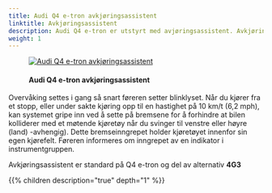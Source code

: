 ```yaml
---
title: Audi Q4 e-tron avkjøringsassistent
linktitle: Avkjøringsassistent
description: Audi Q4 e-tron er utstyrt med avjøringsassistent. Avkjøringsassistent overvåker kjørefeltet med møtende trafikk ved hjelp av radarsensorer, frontkamera og, i enkelte modeller, en laserskanner.
weight: 1
---
```


<!-- markdownlint-disable MD033 -->
<figure>
    <a href="https://media.electrichasgoneaudi.net/multimedia/models/e-tron/technology/drivingassistance/turnassist/turnassist.jpg">
        <img src="https://media.electrichasgoneaudi.net/multimedia/models/e-tron/technology/drivingassistance/turnassist/turnassists.jpg"
        alt="Audi Q4 e-tron avkjøringsassistent" title="Audi Q4 e-tron avkjøringsassistent">
    </a>
    <figcaption><h4>Audi Q4 e-tron avkjøringsassistent</h4></figcaption>
</figure>

Overvåking settes i gang så snart føreren setter blinklyset. Når du kjører fra et stopp, eller under sakte kjøring opp til en hastighet på 10 km/t (6,2 mph), kan systemet gripe inn ved å sette på bremsene for å forhindre at bilen kolliderer med et møtende kjøretøy når du svinger til venstre eller høyre (land) -avhengig). Dette bremseinngrepet holder kjøretøyet innenfor sin egen kjørefelt. Føreren informeres om inngrepet av en indikator i instrumentgruppen.

Avkjøringsassistent er standard på Q4 e-tron og del av alternativ **4G3**

{{% children description="true" depth="1" %}}
